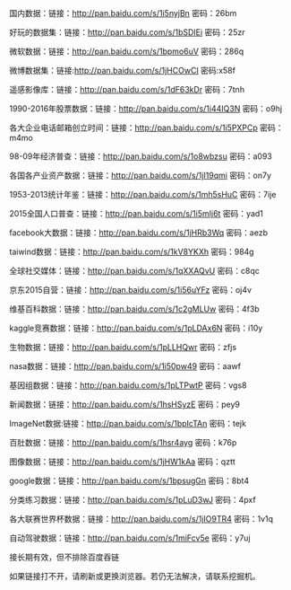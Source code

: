 国内数据：链接：http://pan.baidu.com/s/1i5nyjBn 密码：26bm好玩的数据集：链接：http://pan.baidu.com/s/1bSDIEi 密码：25zr微软数据：链接：http://pan.baidu.com/s/1bpmo6uV 密码：286q微博数据集：链接:http://pan.baidu.com/s/1jHCOwCI 密码:x58f遥感影像库：链接：http://pan.baidu.com/s/1dF63kDr 密码：7tnh1990-2016年股票数据：链接：http://pan.baidu.com/s/1i44IQ3N 密码：o9hj各大企业电话邮箱创立时间：链接：http://pan.baidu.com/s/1i5PXPCp 密码：m4mo98-09年经济普查：链接：http://pan.baidu.com/s/1o8wbzsu 密码：a093各国各产业资产数据：链接：http://pan.baidu.com/s/1jI19qmi 密码：on7y1953-2013统计年鉴：链接：http://pan.baidu.com/s/1mh5sHuC 密码：7ije2015全国人口普查：链接：http://pan.baidu.com/s/1i5mIj6t 密码：yad1facebook大数据：链接：http://pan.baidu.com/s/1jHRb3Wq 密码：aezbtaiwind数据：链接：http://pan.baidu.com/s/1kV8YKXh 密码：984g全球社交媒体：链接：http://pan.baidu.com/s/1qXXAQvU 密码：c8qc京东2015自营：链接：http://pan.baidu.com/s/1i56uYFz 密码：oj4v维基百科数据：链接：http://pan.baidu.com/s/1c2gMLUw 密码：4f3bkaggle竞赛数据：链接：http://pan.baidu.com/s/1pLDAx6N 密码：i10y生物数据：链接：http://pan.baidu.com/s/1pLLHQwr 密码：zfjsnasa数据：链接：http://pan.baidu.com/s/1i50pw49 密码：aawf基因组数据：链接：http://pan.baidu.com/s/1pLTPwtP 密码：vgs8新闻数据：链接：http://pan.baidu.com/s/1hsHSyzE 密码：pey9ImageNet数据:链接：http://pan.baidu.com/s/1bpIcTAn 密码：tejk百肚数据：链接：http://pan.baidu.com/s/1hsr4ayg 密码：k76p图像数据：链接：http://pan.baidu.com/s/1jHW1kAa 密码：qzttgoogle数据：链接：http://pan.baidu.com/s/1bpsugGn 密码：8bt4分类练习数据：链接：http://pan.baidu.com/s/1pLuD3wJ 密码：4pxf各大联赛世界杯数据：链接：http://pan.baidu.com/s/1jIO9TR4 密码：1v1q自动驾驶数据：链接：http://pan.baidu.com/s/1miFcv5e 密码：y7uj

接长期有效，但不排除百度吞链如果链接打不开，请刷新或更换浏览器。若仍无法解决，请联系挖掘机。